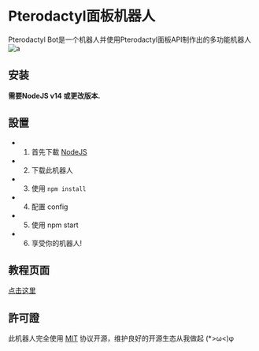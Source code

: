 # Pterodactyl面板机器人
Pterodactyl Bot是一个机器人并使用Pterodactyl面板API制作出的多功能机器人
![a](https://github.com/Happy-and-Smile/PterodactylBot/resource/images/PterodactylBot.PNG)

## 安装
**需要NodeJS v14 或更改版本.**

## 設置
- 1. 首先下載 [NodeJS](https://www.nodejs.org/)
- 2. 下载此机器人
- 3. 使用 ``npm install``
- 4. 配置 config
- 5. 使用 npm start
- 6. 享受你的机器人!

## 教程页面
[点击这里](https://pterodactyl.xinrui.tk/)

## 許可證
此机器人完全使用 [MIT](./LICENSE) 协议开源，维护良好的开源生态从我做起 (*>ω<)φ